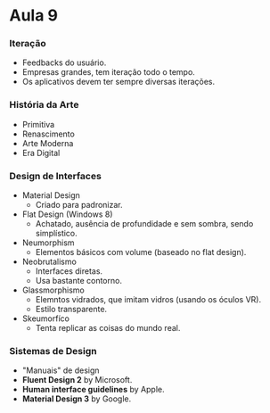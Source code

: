 # Aula 9

### Iteração
* Feedbacks do usuário.
* Empresas grandes, tem iteração todo o tempo.
* Os aplicativos devem ter sempre diversas iterações.

### História da Arte
* Primitiva
* Renascimento
* Arte Moderna
* Era Digital

### Design de Interfaces
  * Material Design
    * Criado para padronizar.
  * Flat Design (Windows 8)
    * Achatado, ausência de profundidade e sem sombra, sendo simplístico.
  * Neumorphism
    * Elementos básicos com volume (baseado no flat design).
  * Neobrutalismo
    * Interfaces diretas.
    * Usa bastante contorno.
  * Glassmorphismo
    * Elemntos vidrados, que imitam vidros (usando os óculos VR).
    * Estilo transparente.
  * Skeumorfíco
    * Tenta replicar as coisas do mundo real.

### Sistemas de Design
* "Manuais" de design
* **Fluent Design 2** by Microsoft.
* **Human interface guidelines** by Apple.
* **Material Design 3** by Google.